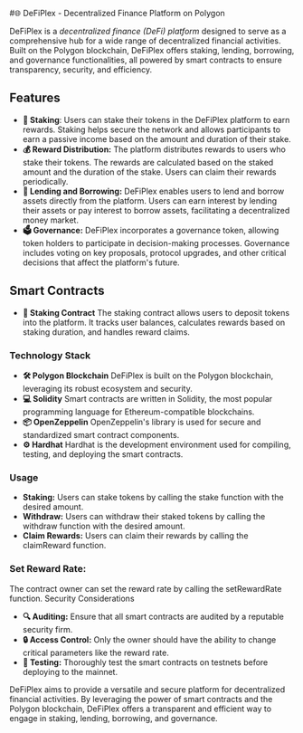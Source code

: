 #🌐 DeFiPlex - Decentralized Finance Platform on Polygon

DeFiPlex is a *decentralized finance (DeFi) platform* designed to serve as a comprehensive hub for a wide range of decentralized financial activities. Built on the Polygon blockchain, DeFiPlex offers staking, lending, borrowing, and governance functionalities, all powered by smart contracts to ensure transparency, security, and efficiency.

## Features
* **🔐 Staking**: Users can stake their tokens in the DeFiPlex platform to earn rewards. Staking helps secure the network and allows participants to earn a passive income based on the amount and duration of their stake.
* **💰 Reward Distribution:** The platform distributes rewards to users who stake their tokens. The rewards are calculated based on the staked amount and the duration of the stake. Users can claim their rewards periodically.
* **💸 Lending and Borrowing:** DeFiPlex enables users to lend and borrow assets directly from the platform. Users can earn interest by lending their assets or pay interest to borrow assets, facilitating a decentralized money market.
* **🗳️ Governance:** DeFiPlex incorporates a governance token, allowing token holders to participate in decision-making processes. Governance includes voting on key proposals, protocol upgrades, and other critical decisions that affect the platform's future.

## Smart Contracts
* **📜 Staking Contract** The staking contract allows users to deposit tokens into the platform. It tracks user balances, calculates rewards based on staking duration, and handles reward claims.


### Technology Stack
* **🛠️ Polygon Blockchain** DeFiPlex is built on the Polygon blockchain, leveraging its robust ecosystem and security.
* **💻 Solidity** Smart contracts are written in Solidity, the most popular programming language for Ethereum-compatible blockchains.
* **📦 OpenZeppelin** OpenZeppelin's library is used for secure and standardized smart contract components.
* **⚙️ Hardhat** Hardhat is the development environment used for compiling, testing, and deploying the smart contracts.


### Usage
* **Staking:** Users can stake tokens by calling the stake function with the desired amount.
* **Withdraw:** Users can withdraw their staked tokens by calling the withdraw function with the desired amount.
* **Claim Rewards:** Users can claim their rewards by calling the claimReward function.

### Set Reward Rate:

The contract owner can set the reward rate by calling the setRewardRate function.
Security Considerations
* **🔍 Auditing:** Ensure that all smart contracts are audited by a reputable security firm.
* **🔒 Access Control:** Only the owner should have the ability to change critical parameters like the reward rate.
* **🧪 Testing:** Thoroughly test the smart contracts on testnets before deploying to the mainnet.


DeFiPlex aims to provide a versatile and secure platform for decentralized financial activities. By leveraging the power of smart contracts and the Polygon blockchain, DeFiPlex offers a transparent and efficient way to engage in staking, lending, borrowing, and governance.
